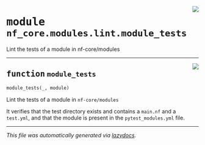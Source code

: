<!-- markdownlint-disable -->

<a href="../../../../../../tools/nf_core/modules/lint/module_tests.py#L0"><img align="right" style="float:right;" src="https://img.shields.io/badge/-source-cccccc?style=flat-square"></a>

# <kbd>module</kbd> `nf_core.modules.lint.module_tests`

Lint the tests of a module in nf-core/modules

---

<a href="../../../../../../tools/nf_core/modules/lint/module_tests.py#L12"><img align="right" style="float:right;" src="https://img.shields.io/badge/-source-cccccc?style=flat-square"></a>

## <kbd>function</kbd> `module_tests`

```python
module_tests(_, module)
```

Lint the tests of a module in `nf-core/modules`

It verifies that the test directory exists and contains a `main.nf` and a `test.yml`, and that the module is present in the `pytest_modules.yml` file.

---

_This file was automatically generated via [lazydocs](https://github.com/ml-tooling/lazydocs)._
